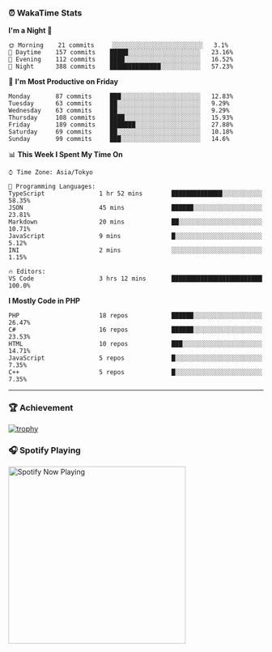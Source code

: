 ### ⏰ WakaTime Stats


<!--START_SECTION:waka-->
**I'm a Night 🦉** 

```text
🌞 Morning    21 commits     ░░░░░░░░░░░░░░░░░░░░░░░░░   3.1% 
🌆 Daytime    157 commits    █████░░░░░░░░░░░░░░░░░░░░   23.16% 
🌃 Evening    112 commits    ████░░░░░░░░░░░░░░░░░░░░░   16.52% 
🌙 Night      388 commits    ██████████████░░░░░░░░░░░   57.23%

```
📅 **I'm Most Productive on Friday** 

```text
Monday       87 commits     ███░░░░░░░░░░░░░░░░░░░░░░   12.83% 
Tuesday      63 commits     ██░░░░░░░░░░░░░░░░░░░░░░░   9.29% 
Wednesday    63 commits     ██░░░░░░░░░░░░░░░░░░░░░░░   9.29% 
Thursday     108 commits    ████░░░░░░░░░░░░░░░░░░░░░   15.93% 
Friday       189 commits    ███████░░░░░░░░░░░░░░░░░░   27.88% 
Saturday     69 commits     ██░░░░░░░░░░░░░░░░░░░░░░░   10.18% 
Sunday       99 commits     ███░░░░░░░░░░░░░░░░░░░░░░   14.6%

```


📊 **This Week I Spent My Time On** 

```text
⌚︎ Time Zone: Asia/Tokyo

💬 Programming Languages: 
TypeScript               1 hr 52 mins        ██████████████░░░░░░░░░░░   58.35% 
JSON                     45 mins             ██████░░░░░░░░░░░░░░░░░░░   23.81% 
Markdown                 20 mins             ██░░░░░░░░░░░░░░░░░░░░░░░   10.71% 
JavaScript               9 mins              █░░░░░░░░░░░░░░░░░░░░░░░░   5.12% 
INI                      2 mins              ░░░░░░░░░░░░░░░░░░░░░░░░░   1.15%

🔥 Editors: 
VS Code                  3 hrs 12 mins       █████████████████████████   100.0%

```

**I Mostly Code in PHP** 

```text
PHP                      18 repos            ██████░░░░░░░░░░░░░░░░░░░   26.47% 
C#                       16 repos            ██████░░░░░░░░░░░░░░░░░░░   23.53% 
HTML                     10 repos            ███░░░░░░░░░░░░░░░░░░░░░░   14.71% 
JavaScript               5 repos             █░░░░░░░░░░░░░░░░░░░░░░░░   7.35% 
C++                      5 repos             █░░░░░░░░░░░░░░░░░░░░░░░░   7.35%

```



<!--END_SECTION:waka-->

---

### 🏆 Achievement

[![trophy](https://github-profile-trophy.vercel.app/?username=Slime-hatena&theme=flat&no-bg=true&no-frame=true&column=8)](https://github.com/ryo-ma/github-profile-trophy)

### 🎧 Spotify Playing

[<img src="https://spotify-now-playing-slime-hatena.vercel.app/api/spotify-playing" alt="Spotify Now Playing" width="350" />](https://open.spotify.com/user/slime_hatena)

<!--
**Slime-hatena/Slime-hatena** is a ✨ _special_ ✨ repository because its `README.md` (this file) appears on your GitHub profile.

Here are some ideas to get you started:

- 🔭 I’m currently working on ...
- 🌱 I’m currently learning ...
- 👯 I’m looking to collaborate on ...
- 🤔 I’m looking for help with ...
- 💬 Ask me about ...
- 📫 How to reach me: ...
- 😄 Pronouns: ...
- ⚡ Fun fact: ...
-->
